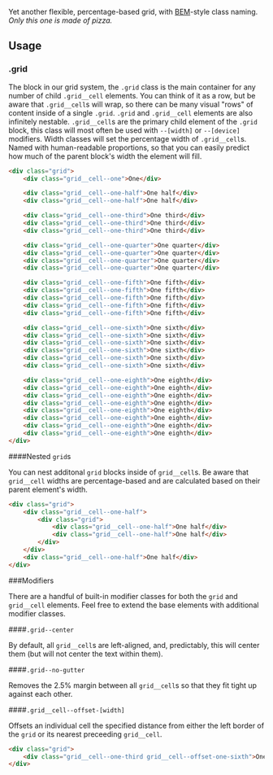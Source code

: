 Yet another flexible, percentage-based grid, with [BEM](http://bem.info/)-style class naming. *Only this one is made of pizza.*

## Usage

### .grid

The block in our grid system, the `.grid` class is the main container for any number of child `.grid__cell` elements. You can think of it as a row, but be aware that `.grid__cell`s will wrap, so there can be many visual "rows" of content inside of a single `.grid`. `.grid` and `.grid__cell` elements are also infinitely nestable. `.grid__cell`s are the primary child element of the `.grid` block, this class will most often be used with `--[width]` or `--[device]` modifiers. Width classes will set the percentage width of `.grid__cell`s. Named with human-readable proportions, so that you can easily predict how much of the parent block's width the element will fill.

```html
<div class="grid">
	<div class="grid__cell--one">One</div>

	<div class="grid__cell--one-half">One half</div>
	<div class="grid__cell--one-half">One half</div>

	<div class="grid__cell--one-third">One third</div>
	<div class="grid__cell--one-third">One third</div>
	<div class="grid__cell--one-third">One third</div>

	<div class="grid__cell--one-quarter">One quarter</div>
	<div class="grid__cell--one-quarter">One quarter</div>
	<div class="grid__cell--one-quarter">One quarter</div>
	<div class="grid__cell--one-quarter">One quarter</div>

	<div class="grid__cell--one-fifth">One fifth</div>
	<div class="grid__cell--one-fifth">One fifth</div>
	<div class="grid__cell--one-fifth">One fifth</div>
	<div class="grid__cell--one-fifth">One fifth</div>
	<div class="grid__cell--one-fifth">One fifth</div>

	<div class="grid__cell--one-sixth">One sixth</div>
	<div class="grid__cell--one-sixth">One sixth</div>
	<div class="grid__cell--one-sixth">One sixth</div>
	<div class="grid__cell--one-sixth">One sixth</div>
	<div class="grid__cell--one-sixth">One sixth</div>
	<div class="grid__cell--one-sixth">One sixth</div>

	<div class="grid__cell--one-eighth">One eighth</div>
	<div class="grid__cell--one-eighth">One eighth</div>
	<div class="grid__cell--one-eighth">One eighth</div>
	<div class="grid__cell--one-eighth">One eighth</div>
	<div class="grid__cell--one-eighth">One eighth</div>
	<div class="grid__cell--one-eighth">One eighth</div>
	<div class="grid__cell--one-eighth">One eighth</div>
	<div class="grid__cell--one-eighth">One eighth</div>
</div>
```

####Nested `grid`s

You can nest additonal `grid` blocks inside of `grid__cell`s. Be aware that `grid__cell` widths are percentage-based and are calculated based on their parent element's width.

```html
<div class="grid">
	<div class="grid__cell--one-half">
		<div class="grid">
			<div class="grid__cell--one-half">One half</div>
			<div class="grid__cell--one-half">One half</div>
		</div>
	</div>
	<div class="grid__cell--one-half">One half</div>
</div>
```

###Modifiers

There are a handful of built-in modifier classes for both the `grid` and `grid__cell` elements. Feel free to extend the base elements with additional modifier classes.

####`.grid--center`

By default, all `grid__cell`s are left-aligned, and, predictably, this will center them (but will not center the text within them).

####`.grid--no-gutter`

Removes the 2.5% margin between all `grid__cell`s so that they fit tight up against each other.

####`.grid__cell--offset-[width]`

Offsets an individual cell the specified distance from either the left border of the `grid` or its nearest preceeding `grid__cell`.

```html
<div class="grid">
	<div class="grid__cell--one-third grid__cell--offset-one-sixth">One third, offset by one sixth</div>
</div>
```